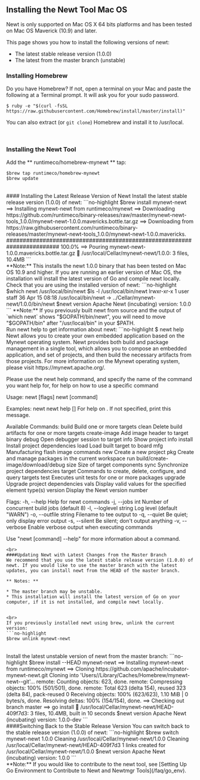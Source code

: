## Installing the Newt Tool Mac OS

Newt is only supported on Mac OS X 64 bits platforms and has been tested on Mac OS Maverick (10.9) and later.

This page shows you how to install the following versions of newt:

* The latest stable release version (1.0.0) 
* The latest from the master branch (unstable)

### Installing Homebrew 

Do you have Homebrew? If not, open a terminal on your Mac and paste the following at a Terminal prompt. It will ask you for your sudo password.

```no-highlight
$ ruby -e "$(curl -fsSL https://raw.githubusercontent.com/Homebrew/install/master/install)"
```
You can also extract (or `git clone`) Homebrew and install it to /usr/local.

<br>

### Installing the Newt Tool
Add the ** runtimeco/homebrew-mynewt ** tap:
```no-highlight
$brew tap runtimeco/homebrew-mynewt
$brew update
```
<br>
#### Installing the Latest Release Version of Newt
Install the latest stable release version (1.0.0) of newt:
```no-highlight
$brew install mynewt-newt
==> Installing mynewt-newt from runtimeco/mynewt
==> Downloading https://github.com/runtimeco/binary-releases/raw/master/mynewt-newt-tools_1.0.0/mynewt-newt-1.0.0.mavericks.bottle.tar.gz
==> Downloading from https://raw.githubusercontent.com/runtimeco/binary-releases/master/mynewt-newt-tools_1.0.0/mynewt-newt-1.0.0.mavericks.
######################################################################## 100.0%
==> Pouring mynewt-newt-1.0.0.mavericks.bottle.tar.gz
🍺  /usr/local/Cellar/mynewt-newt/1.0.0: 3 files, 10.4MB
```
<br>
**Note:** This installs the newt 1.0.0 binary that has been tested on Mac OS 10.9 and higher. If you are running an earlier version of Mac OS, the installation will install the latest version of Go and compile newt locally.

<br>
Check that you are using the installed version of newt:
```no-highlight
$which newt
/usr/local/bin/newt
$ls -l /usr/local/bin/newt
lrwxr-xr-x  1 user  staff  36 Apr 15 08:18 /usr/local/bin/newt -> ../Cellar/mynewt-newt/1.0.0/bin/newt
$newt version
Apache Newt (incubating) version: 1.0.0
```
**Note:** If you previously built newt from source and the output of `which newt` shows "$GOPATH/bin/newt", you will need to move "$GOPATH/bin"  after "/usr/local/bin" in your $PATH.

<br>
Run newt help to get information about newt:
```no-highlight
$ newt help
Newt allows you to create your own embedded application based on the Mynewt 
operating system. Newt provides both build and package management in a single 
tool, which allows you to compose an embedded application, and set of 
projects, and then build the necessary artifacts from those projects. For more 
information on the Mynewt operating system, please visit 
https://mynewt.apache.org/. 

Please use the newt help command, and specify the name of the command you want 
help for, for help on how to use a specific command

Usage:
  newt [flags]
  newt [command]

Examples:
  newt
  newt help [<command-name>]
    For help on <command-name>.  If not specified, print this message.

Available Commands:
  build        Build one or more targets
  clean        Delete build artifacts for one or more targets
  create-image Add image header to target binary
  debug        Open debugger session to target
  info         Show project info
  install      Install project dependencies
  load         Load built target to board
  mfg          Manufacturing flash image commands
  new          Create a new project
  pkg          Create and manage packages in the current workspace
  run          build/create-image/download/debug <target>
  size         Size of target components
  sync         Synchronize project dependencies
  target       Commands to create, delete, configure, and query targets
  test         Executes unit tests for one or more packages
  upgrade      Upgrade project dependencies
  vals         Display valid values for the specified element type(s)
  version      Display the Newt version number

Flags:
  -h, --help              Help for newt commands
  -j, --jobs int          Number of concurrent build jobs (default 8)
  -l, --loglevel string   Log level (default "WARN")
  -o, --outfile string    Filename to tee output to
  -q, --quiet             Be quiet; only display error output
  -s, --silent            Be silent; don't output anything
  -v, --verbose           Enable verbose output when executing commands

Use "newt [command] --help" for more information about a command.
```
<br>
####Updating Newt with Latest Changes from the Master Branch 
We recommend that you use the latest stable release version (1.0.0) of newt. If you would like to use the master branch with the latest updates, you can install newt from the HEAD of the master branch. 

** Notes: **

* The master branch may be unstable.
* This installation will install the latest version of Go on your computer, if it is not installed, and compile newt locally. 


<br>
If you previously installed newt using brew, unlink the current version:
```no-highlight
$brew unlink mynewt-newt
```
<br>
Install the latest unstable version of newt from the master branch:
```no-highlight
$brew install --HEAD mynewt-newt
==> Installing mynewt-newt from runtimeco/mynewt
==> Cloning https://github.com/apache/incubator-mynewt-newt.git
Cloning into 'Users/<username>/Library/Caches/Homebrew/mynewt-newt--git'...
remote: Counting objects: 623, done.
remote: Compressing objects: 100% (501/501), done.
remote: Total 623 (delta 154), reused 323 (delta 84), pack-reused 0
Receiving objects: 100% (623/623), 1.10 MiB | 0 bytes/s, done.
Resolving deltas: 100% (154/154), done.
==> Checking out branch master
==> go install
🍺  /usr/local/Cellar/mynewt-newt/HEAD-409f7d3: 3 files, 10.4MB, built in 10 seconds
$newt version
Apache Newt (incubating) version: 1.0.0-dev
```
<br>
####Switching Back to the Stable Release Version
You can switch back to the stable release version (1.0.0) of newt:
```no-highlight
$brew switch mynewt-newt 1.0.0
Cleaning /usr/local/Cellar/mynewt-newt/1.0.0
Cleaning /usr/local/Cellar/mynewt-newt/HEAD-409f7d3
1 links created for /usr/local/Cellar/mynewt-newt/1.0.0
$newt version
Apache Newt (incubating) version: 1.0.0
```
<br>
**Note:** If you would like to contribute to the newt tool, see [Setting Up Go Environment to Contribute to Newt and Newtmgr Tools](/faq/go_env).
